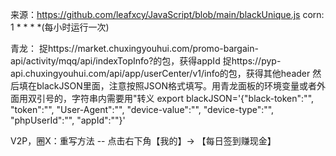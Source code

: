 来源：https://github.com/leafxcy/JavaScript/blob/main/blackUnique.js
corn: 1 * * * *(每小时运行一次)

青龙：
捉https://market.chuxingyouhui.com/promo-bargain-api/activity/mqq/api/indexTopInfo?的包，获得appId
捉https://pyp-api.chuxingyouhui.com/api/app/userCenter/v1/info的包，获得其他header
然后填在blackJSON里面，注意按照JSON格式填写。用青龙面板的环境变量或者外面用双引号的，字符串内需要用\"转义
export blackJSON='{"black-token":"", "token":"", "User-Agent":"", "device-value":"", "device-type":"", "phpUserId":"", "appId":""}'

V2P，圈X：重写方法 -- 点击右下角【我的】-> 【每日签到赚现金】
